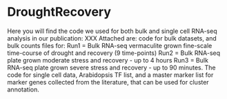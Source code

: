 # DroughtRecovery
Here you will find the code we used for both bulk and single cell RNA-seq analysis in our publication: XXX
Attached are: code for bulk datasets, and bulk counts files for:
Run1 = Bulk RNA-seq vermaculite grown fine-scale time-course of drought and recovery (9 time-points)
Run2 = Bulk RNA-seq plate grown moderate stress and recovery - up to 4 hours
Run3 = Bulk RNA-seq plate grown severe stress and recovery - up to 90 minutes. The code for single cell data, Arabidopsis TF list, and a master marker list for marker genes collected from the literature, that can be used for cluster annotation.
